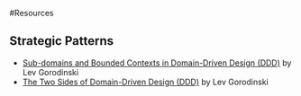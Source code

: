 #Resources

## Strategic Patterns

* [Sub-domains and Bounded Contexts in Domain-Driven Design (DDD)](http://gorodinski.com/blog/2013/04/29/sub-domains-and-bounded-contexts-in-domain-driven-design-ddd/) by Lev Gorodinski
* [The Two Sides of Domain-Driven Design (DDD)](http://gorodinski.com/blog/2013/03/11/the-two-sides-of-domain-driven-design/) by Lev Gorodinski